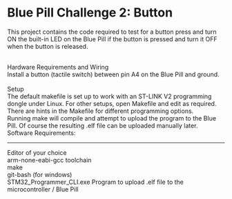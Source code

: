 # Blue Pill Challenge 2: Button

This project contains the code required to test for a button press and turn ON the built-in LED on the Blue Pill if the button is pressed and turn it OFF when the button is released.

<br>
Hardware Requirements and Wiring<br>
Install a button (tactile switch) between pin A4 on the Blue Pill and ground. <br>
<br>
Setup<br>
The default makefile is set up to work with an ST-LINK V2 programming dongle under Linux. For other
setups, open Makefile and edit as required. There are hints in the Makefile for different programming
options.
<br>
Running make will compile and attempt to upload the program to the Blue Pill. Of course the resulting .elf
file can be uploaded manually later.<br>
Software Requirements:<br>
<hr>
Editor of your choice<br>
arm-none-eabi-gcc toolchain<br>
make<br>
git-bash (for windows)<br>
STM32_Programmer_CLI.exe Program to upload .elf file to the microcontroller / Blue Pill<br>
